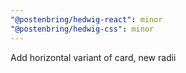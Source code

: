 ```yaml
---
"@postenbring/hedwig-react": minor
"@postenbring/hedwig-css": minor
---
```


Add horizontal variant of card, new radii
